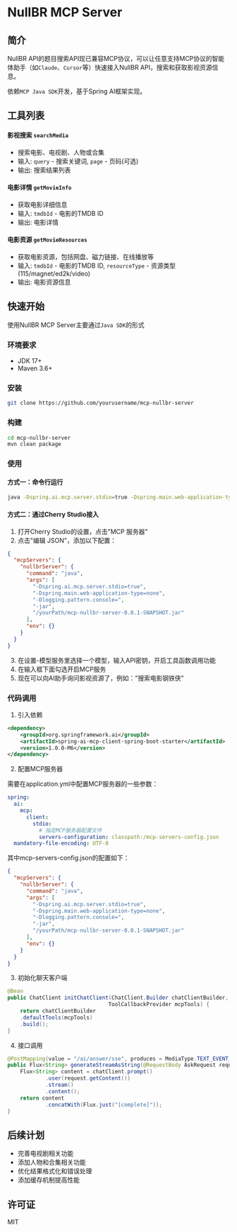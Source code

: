 # NullBR MCP Server

## 简介

NullBR API的题目搜索API现已兼容MCP协议，可以让任意支持MCP协议的智能体助手（如`Claude`、`Cursor`等）快速接入NullBR API，搜索和获取影视资源信息。

依赖`MCP Java SDK`开发，基于Spring AI框架实现。

## 工具列表

#### 影视搜索 `searchMedia`

* 搜索电影、电视剧、人物或合集
* 输入: `query` - 搜索关键词, `page` - 页码(可选)
* 输出: 搜索结果列表

#### 电影详情 `getMovieInfo`

* 获取电影详细信息
* 输入: `tmdbId` - 电影的TMDB ID
* 输出: 电影详情

#### 电影资源 `getMovieResources`

* 获取电影资源，包括网盘、磁力链接、在线播放等
* 输入: `tmdbId` - 电影的TMDB ID, `resourceType` - 资源类型(115/magnet/ed2k/video)
* 输出: 电影资源信息

## 快速开始

使用NullBR MCP Server主要通过`Java SDK`的形式

### 环境要求

- JDK 17+
- Maven 3.6+

### 安装

```bash
git clone https://github.com/yourusername/mcp-nullbr-server
```

### 构建

```bash
cd mcp-nullbr-server
mvn clean package
```

### 使用

#### 方式一：命令行运行

```bash
java -Dspring.ai.mcp.server.stdio=true -Dspring.main.web-application-type=none -jar target/mcp-nullbr-server-0.0.1-SNAPSHOT.jar
```

#### 方式二：通过Cherry Studio接入

1. 打开Cherry Studio的设置，点击"MCP 服务器"
2. 点击"编辑 JSON"，添加以下配置：

```json
{
  "mcpServers": {
    "nullbrServer": {
      "command": "java",
      "args": [
        "-Dspring.ai.mcp.server.stdio=true",
        "-Dspring.main.web-application-type=none",
        "-Dlogging.pattern.console=",
        "-jar",
        "/yourPath/mcp-nullbr-server-0.0.1-SNAPSHOT.jar"
      ],
      "env": {}
    }
  }
}
```

3. 在设置-模型服务里选择一个模型，输入API密钥，开启工具函数调用功能
4. 在输入框下面勾选开启MCP服务
5. 现在可以向AI助手询问影视资源了，例如："搜索电影钢铁侠"

### 代码调用

1. 引入依赖

```xml
<dependency>
    <groupId>org.springframework.ai</groupId>
    <artifactId>spring-ai-mcp-client-spring-boot-starter</artifactId>
    <version>1.0.0-M6</version>
</dependency>
```

2. 配置MCP服务器

需要在application.yml中配置MCP服务器的一些参数：

```yaml
spring:
  ai:
    mcp:
      client:
        stdio:
          # 指定MCP服务器配置文件
          servers-configuration: classpath:/mcp-servers-config.json
  mandatory-file-encoding: UTF-8
```

其中mcp-servers-config.json的配置如下：

```json
{
  "mcpServers": {
    "nullbrServer": {
      "command": "java",
      "args": [
        "-Dspring.ai.mcp.server.stdio=true",
        "-Dspring.main.web-application-type=none",
        "-Dlogging.pattern.console=",
        "-jar",
        "/yourPath/mcp-nullbr-server-0.0.1-SNAPSHOT.jar"
      ],
      "env": {}
    }
  }
}
```

3. 初始化聊天客户端

```java
@Bean
public ChatClient initChatClient(ChatClient.Builder chatClientBuilder,
                                ToolCallbackProvider mcpTools) {
    return chatClientBuilder
    .defaultTools(mcpTools)
    .build();
}
```

4. 接口调用

```java
@PostMapping(value = "/ai/answer/sse", produces = MediaType.TEXT_EVENT_STREAM_VALUE)
public Flux<String> generateStreamAsString(@RequestBody AskRequest request) {
    Flux<String> content = chatClient.prompt()
            .user(request.getContent())
            .stream()
            .content();
    return content
            .concatWith(Flux.just("[complete]"));
}
```

## 后续计划

- 完善电视剧相关功能
- 添加人物和合集相关功能
- 优化结果格式化和错误处理
- 添加缓存机制提高性能

## 许可证

MIT 